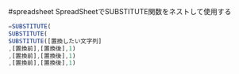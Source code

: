 #spreadsheet 
SpreadSheetでSUBSTITUTE関数をネストして使用する
```js
=SUBSTITUTE(
SUBSTITUTE(
SUBSTITUTE([置換したい文字列]
,[置換前],[置換後],1)
,[置換前],[置換後],1)
,[置換前],[置換後],1)
```